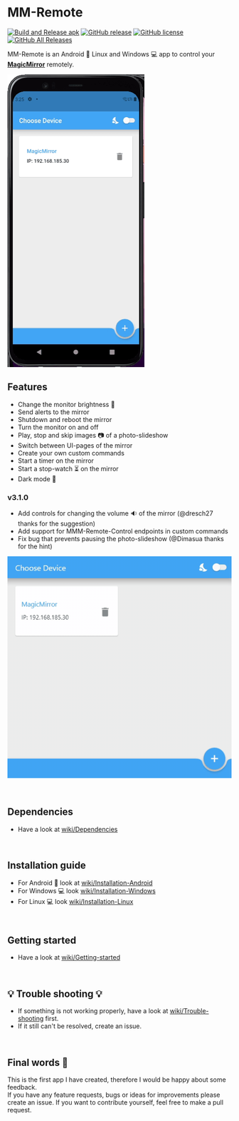 # MM-Remote 
[![Build and Release apk](https://github.com/Klettner/MM-Remote/workflows/Build%20and%20Release%20apk/badge.svg)](https://GitHub.com/Klettner/MM-Remote/releases/)
[![GitHub release](https://img.shields.io/github/release/Klettner/MM-Remote)](https://GitHub.com/Klettner/MM-Remote/releases/)
[![GitHub license](https://img.shields.io/github/license/Klettner/MM-Remote)](https://github.com/Klettner/MM-Remote/blob/master/LICENSE.md)
[![GitHub All Releases](https://img.shields.io/github/downloads/Klettner/MM-Remote/total)](https://GitHub.com/Klettner/MM-Remote/releases/)
  
MM-Remote is an Android 📱 Linux and Windows 💻 app to control your [**MagicMirror**](https://magicmirror.builders/) remotely.  
  
![](assets/MM-Remote_Android2.gif)
  
## Features ##
  * Change the monitor brightness :high_brightness:    
  * Send alerts to the mirror  
  * Shutdown and reboot the mirror  
  * Turn the monitor on and off  
  * Play, stop and skip images :camera: of a photo-slideshow
  * Switch between UI-pages of the mirror
  * Create your own custom commands  
  * Start a timer on the mirror
  * Start a stop-watch :hourglass_flowing_sand: on the mirror
  * Dark mode :first_quarter_moon_with_face:

### v3.1.0 ###
  * Add controls for changing the volume 🔉 of the mirror (@dresch27 thanks for the suggestion)
  * Add support for MMM-Remote-Control endpoints in custom commands
  * Fix bug that prevents pausing the photo-slideshow (@Dimasua thanks for the hint)

![](assets/MM-Remote_Desktop.gif)
  
&nbsp;
## Dependencies ##
* Have a look at [wiki/Dependencies](https://github.com/Klettner/MM-Remote/wiki/Dependencies)
  
&nbsp;
## Installation guide ##
* For Android 📱 look at [wiki/Installation-Android](https://github.com/Klettner/MM-Remote/wiki/Installation-Android)
* For Windows 💻 look [wiki/Installation-Windows](https://github.com/Klettner/MM-Remote/wiki/Installation-Windows)
* For Linux 💻 look [wiki/Installation-Linux](https://github.com/Klettner/MM-Remote/wiki/Installation-Linux)

&nbsp;
## Getting started ##
* Have a look at [wiki/Getting-started](https://github.com/Klettner/MM-Remote/wiki/Getting-started)
   
&nbsp;
## :bulb: Trouble shooting :bulb: ##  
 * If something is not working properly, have a look at [wiki/Trouble-shooting](https://github.com/Klettner/MM-Remote/wiki/Trouble-shooting) first. 
 * If it still can't be resolved, create an issue.

&nbsp;
## Final words :tada: ##
This is the first app I have created, therefore I would be happy about some feedback.  
If you have any feature requests, bugs or ideas for improvements please create an issue. 
If you want to contribute yourself, feel free to make a pull request.
